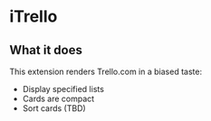 # iTrello


## What it does

This extension renders Trello.com in a biased taste:

* Display specified lists
* Cards are compact
* Sort cards (TBD)

